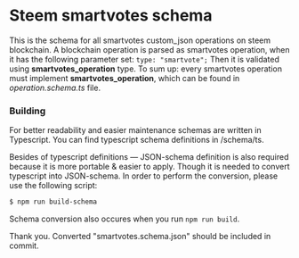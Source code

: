 # Steem smartvotes schema

This is the schema for all smartvotes custom_json operations on steem blockchain. A blockchain operation is parsed as smartvotes operation,
when it has the following parameter set: `type: "smartvote";` Then it is validated using **smartvotes_operation** type. To sum up: every
smartvotes operation must implement **smartvotes_operation**, which can be found in *operation.schema.ts* file.

### Building

For better readability and easier maintenance schemas are written in Typescript. You can find typescript schema definitions in /schema/ts.

Besides of typescript definitions — JSON-schema definition is also required because it is more portable & easier to apply. Though it is needed to convert typescript into JSON-schema. In order to perform the conversion, please use the following script:

```bash
$ npm run build-schema
```

Schema conversion also occures when you run `npm run build`.

Thank you. Converted "smartvotes.schema.json" should be included in commit.

